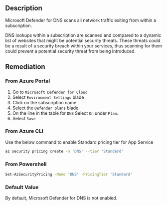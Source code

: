 ## Description

Microsoft Defender for DNS scans all network traffic exiting from within a subscription.

DNS lookups within a subscription are scanned and compared to a dynamic list of websites that might be potential security threats. These threats could be a result of a security breach within your services, thus scanning for them could prevent a potential security threat from being introduced.

## Remediation

### From Azure Portal

1. Go to `Microsoft Defender for Cloud`
2. Select `Environment Settings` blade
3. Click on the subscription name
4. Select the `Defender plans` blade
5. On the line in the table for `DNS` Select `On` under `Plan`.
6. Select `Save`

### From Azure CLI

Use the below command to enable Standard pricing tier for App Service

```bash
az security pricing create -n 'DNS' --tier 'Standard'
```

### From Powershell

```bash
Set-AzSecurityPricing -Name 'DNS' -PricingTier 'Standard'
```

### Default Value

By default, Microsoft Defender for DNS is not enabled.
